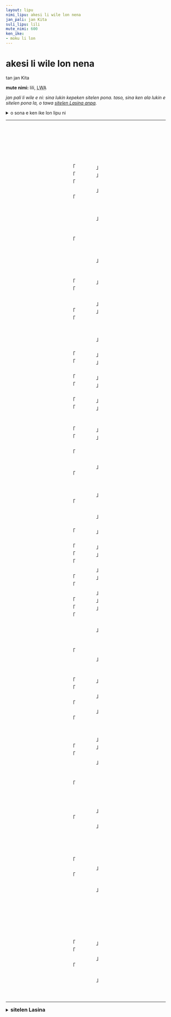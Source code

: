```yaml
---
layout: lipu
nimi_lipu: akesi li wile lon nena
jan_pali: jan Kita
suli_lipu: lili
mute_nimi: 600
ken_ike:
- moku li lon
---
```


<style>
    @font-face {
        font-family: "nasin nanpa";
        src: url({{ '/assets/nasin-nanpa-2.5.1.otf' | relative_url }});
    }
    .sitelen-pona {
        font-family: "nasin nanpa";
        font-size: 1.2em;
        text-align: center;
    }
    .kpn-weka {
        white-space: pre-wrap;
    }
</style>

# akesi li wile lon nena
tan jan Kita

**mute nimi:** lili, <abbr title="600">LWA</abbr>

*jan pali li wile e ni: sina lukin kepeken sitelen pona. taso, sina ken ala lukin e sitelen pona la, o tawa [sitelen Lasina anpa](#sitelen-Lasina).*

<details>
  <summary>o sona e ken ike lon lipu ni</summary>
  <ul>
    <li>moku li lon</li>
  </ul>
</details>

***
<div class="sitelen-pona">
<div class="kpn-weka">
　󱤁󱤧󱥷󱤬󱥀　
　󱤗󱥔󱤧󱤬󱥆　
　󱥨󱥀󱤧󱥣󱤼　
　󱥆󱤧󱤘󱤂󱥩　
　󱥆󱤧󱥬󱥩󱥴　
「󱥴󱥄󱥔󱤉󱤴」
「󱥞󱥷󱤉󱥔󱥙」
「󱤴󱥷󱤬󱥀󱥣　
　󱥄󱥩󱥆󱤉󱤴」
「󱥨󱤴󱥴󱤨󱤀　
　󱤭󱤴󱤧󱥵󱤂　
　󱤴󱥨󱤡󱤴󱥚　
　󱤴󱤊󱥞󱤡󱤅」
　󱤁󱤧󱤮󱤉󱥴　
　󱥣󱤧󱥖󱤭󱥆　
「󱤴󱥄󱥡󱤉󱥁　
　󱥈󱤡󱤴󱥡󱤂　
　󱤴󱤃󱤉󱤿󱤆　
　󱤈󱤡󱥞󱥴󱥔」
　󱤁󱤧󱥩󱤰󱤆　
　󱥆󱤧󱤮󱤉󱥑　
「󱥑󱥄󱥔󱤉󱤴」
「󱥫󱥁󱤡󱤴󱥉　
　󱥨󱤴󱤘󱤈󱤨　
　󱥞󱥷󱤉󱥔󱥙」
「󱤴󱥷󱤬󱥀󱥣」
「󱥀󱥣󱤧󱥭󱤴　
　󱤴󱤘󱥩󱤄󱥆　
　󱤴󱥌󱤮󱤉󱤿　
　󱥄󱥩󱤬󱥒󱤴」
　󱥑󱤊󱤁󱤧󱥩　
「󱥀󱥞󱤧󱥶󱥙」
「󱥆󱤧󱤬󱥶󱤀」
　󱥆󱥮󱤧󱤈󱥩　
「󱥀󱥞󱤧󱥶󱥙」
「󱥆󱤧󱤬󱥒󱤀」
　󱤈󱤡󱥆󱤧󱥩　
「󱥀󱥞󱤧󱥶󱥙」
「󱥆󱤧󱤬󱥃󱥞」
　󱥃󱤧󱤖󱥩󱤂　
　󱥀󱤨󱤧󱤬󱤅　
「󱥆󱤧󱥁󱤂󱥁」
「󱥄󱥃󱤂󱤉󱥆」
　󱤁󱤧󱥶󱤉󱥃　
「󱤀󱤴󱥷󱤂󱥃　
　󱥨󱤴󱤾󱥧󱥁　
　󱥀󱤧󱥣󱤼󱤂」
「󱥆󱤧󱥣󱤼󱤀　
　󱥑󱤼󱤧󱤬󱥆　
　󱤴󱤘󱥩󱥚󱥆　
　󱥞󱥷󱤂󱥷󱤮」
「󱥁󱤡󱤴󱥷󱤂　
　󱤴󱤃󱤉󱤿󱤆　
　󱤈󱤡󱥞󱥑󱥔」
　󱤁󱤧󱥩󱥒󱥀　
「󱤄󱥄󱥔󱤉󱤴」
　󱤑󱤧󱤠󱤉󱥆　
「󱥞󱥷󱤉󱥔󱥙」
「󱤴󱥷󱥩󱥀󱥣」
「󱤴󱥡󱤉󱤎󱥩　
　󱥆󱤡󱥩󱤧󱥔」
「󱥄󱤙󱥆󱤉󱤴」
「󱥆󱤧󱥷󱤉󱤲　
　󱥁󱤧󱥧󱤑󱤤」
「󱤴󱤓󱤂󱤉󱤲」
「󱥁󱤡󱥞󱤘󱤂」
「󱥁󱤧󱤾󱥩󱤴　
　󱤴󱤃󱤉󱤿󱤆　
　󱤈󱤡󱥞󱤑󱥔」
　󱤁󱤧󱤃󱤬󱥒　
　󱥆󱤧󱤮󱤉󱥢　
「󱥢󱥄󱥔󱤉󱤴　
　󱤴󱥷󱤬󱥀󱥣」
　󱥢󱤧󱤮󱤉󱥆　
　󱥢󱤧󱤶󱤉󱤗　
「󱥞󱤘󱤂󱤘󱤠」
「󱤴󱤠󱥵󱤉󱥞　
　󱥨󱥄󱥬󱤉󱥧」
「󱤗󱥔󱤧󱤬󱥀　
　󱤱󱤧󱥬󱤉󱥁」
「󱤦󱥹󱤧󱤬󱥆　
　󱥘󱤴󱤧󱤥󱥵　
　󱤴󱤘󱤈󱤬󱥆　
　󱥘󱥞󱤧󱤥󱤂」
「󱤥󱤧󱤖󱥧󱥙」
「󱤥󱤴󱤧󱥧󱤏　
　󱤆󱤡󱤴󱥡󱤂」
　󱤁󱤧󱥬󱤂󱤨　
　󱥒󱤡󱥆󱤧󱥬　
「󱥞󱤘󱤂󱤘󱥩　
　󱥞󱤘󱤡󱥄󱥁　
　󱥄󱤓󱤉󱤗󱤶　
　󱥄󱤖󱥝󱤬󱥁　
　󱥄󱥩󱤴󱤉󱥆」
「󱥷󱥁󱤧󱥔󱤼　
　󱥄󱤈󱤬󱥫󱤨」
　󱥢󱤧󱥩󱥚󱥀　
　󱤁󱤧󱤈󱤬󱤅　
　󱥆󱤧󱤮󱤉󱤔　
　󱤁󱤧󱥬󱥩󱥆　
「󱥞󱥷󱤂󱥷󱤶　
　󱥢󱤧󱥌󱤉󱤗」
「󱥫󱥁󱤡󱥷󱤂　
　󱤴󱤶󱤬󱥫󱥒　
　󱤈󱤡󱥞󱤁󱥔」
　󱤁󱤧󱥩󱥒󱥀　
　󱥆󱤧󱤈󱥩󱥢　
　󱥨󱤈󱤧󱤨󱤀　
　󱥢󱤧󱤖󱥧󱥀　
　󱥰󱤡󱤗󱤧󱤬　
　󱥆󱤧󱤅󱤉󱥆　
　󱤁󱤧󱤮󱤧󱤹　
「󱤗󱥁󱤧󱥔󱤀」
「󱤍󱤡󱤴󱥈󱤨　
　󱤴󱤶󱤨󱤉󱥆」
「󱥁󱤧󱥣󱤂󱤀　
　󱥞󱥌󱤉󱤗󱤼　
　󱤈󱤡󱥞󱥢󱥔」
　󱤁󱤧󱤶󱤉󱤗　
　󱥆󱥮󱤧󱥎󱥔　
</div></div>

---

<details id="sitelen-Lasina">
    <summary><h3 style="display: inline">sitelen Lasina</h3></summary>

<div class="kpn-weka">
akesi li wile lon nena  
kasi pona li lon ona  
taso nena li suli mute  
ona li ken ala tawa  
ona li toki tawa waso  
"waso o pona e mi"  
"sina wile e pona seme"  
"mi wile lon nena suli  
o tawa ona e mi"  
"taso mi waso lili a  
luka mi li wawa ala  
mi taso la mi sewi  
mi en sina la anpa"  
akesi li lukin e waso  
suli li sama luka ona  
"mi o sona e ni  
pakala la mi sona ala  
mi alasa e nasin ante  
awen la sina waso pona"  
akesi li tawa ma ante  
ona li lukin e pipi  
"pipi o pona e mi"  
"tenpo ni la mi pali  
taso mi ken awen lili  
sina wile e pona seme"  
"mi wile lon nena suli"  
"nena suli li tomo mi  
mi ken tawa ale ona  
mi pana lukin e nasin  
o tawa lon poka mi"  
pipi en akesi li tawa  
"nena sina li weka seme"  
"ona li lon weka a"  
ona tu li awen tawa  
"nena sina li weka seme"  
"ona li lon poka a"  
awen la ona li tawa  
"nena sina li weka seme-"  
"ONA LI LON NOKA SINA"  
noka li kama tawa ala  
nena lili li lon anpa  
"ona li ni ala ni?"  
"O NOKA ALA E ONA"  
akesi li weka e noka  
"a mi wile ala noka  
taso mi nasa tan ni:  
nena li suli mute ala"  
"ona li suli mute a  
pipi mute li lon ona  
mi ken tawa sewi ona  
sina wile ala wile lukin?"  
"ni la mi wile ala  
mi alasa e nasin ante  
awen la sina pipi pona"  
akesi li tawa poka nena  
"ale o pona e mi"  
jan li kute e ona  
"sina wile e pona seme"  
"mi wile tawa nena suli"  
"mi sona e ilo tawa  
ona la tawa li pona"  
"o kepeken ona e mi"  
"ona li wile e mani  
ni li tan jan lawa"  
"mi jo ala e mani"  
"ni la sina ken ala"  
"ni li nasa tawa mi  
mi alasa e nasin ante  
awen la sina jan pona"  
akesi li alasa lon poka  
ona li lukin e soweli  
"soweli o pona e mi  
mi wile lon nena suli"  
soweli li lukin e ona  
soweli li moku e kasi  
"sina ken ala ken kute"  
"mi kute wawa e sina  
taso o toki e tan"  
"kasi pona li lon nena  
mama li toki e ni"  
"lete kin li lon ona  
selo mi li len wawa  
mi ken awen lon ona  
selo sina li len ala"  
"len li kama tan seme"  
"len mi li tan insa  
ante la mi sona ala"  
akesi li toki ala lili  
poka la ona li toki  
"sina ken ala ken tawa  
sina ken la o ni  
o jo e kasi moku  
o kama sin lon ni  
o tawa mi e ona"  
"wile ni li pona mute  
o awen lon tenpo lili"  
soweli li tawa sewi nena  
akesi li awen lon anpa  
ona li lukin e kala  
akesi li toki tawa ona  
"sina wile ala wile moku  
soweli li pana e kasi"  
"tenpo ni la wile ala  
mi moku lon tenpo poka  
awen la sina akesi pona"  
akesi li tawa poka nena  
ona li awen tawa soweli  
taso awen li lili a  
soweli li kama tan nena  
uta la kasi li lon  
ona li anpa e ona  
akesi li lukin li mu  
"kasi ni li pona a"  
"ike la mi pakala lili  
mi moku lili e ona"  
"ni li suli ala a  
sina pana e kasi mute  
awen la sina soweli pona"  
akesi li moku e kasi  
ona tu li pilin pona  
</div>
</details>

